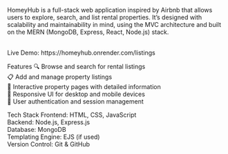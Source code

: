 HomeyHub is a full-stack web application inspired by Airbnb that allows users to explore, search, and list rental properties. It’s designed with scalability and maintainability in mind, using the MVC architecture and built on the MERN (MongoDB, Express, React, Node.js) stack.

<br>
Live Demo: https://homeyhub.onrender.com/listings
<br>

Features
🔍 Browse and search for rental listings <br>
📋 Add and manage property listings <br>
🧭 Interactive property pages with detailed information <br>
🧾 Responsive UI for desktop and mobile devices <br>
🔐 User authentication and session management <br>

Tech Stack
Frontend: HTML, CSS, JavaScript <br>
Backend: Node.js, Express.js <br>
Database: MongoDB  <br>
Templating Engine: EJS (if used)  <br>
Version Control: Git & GitHub  <br>
